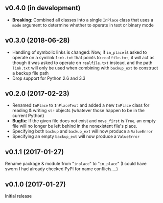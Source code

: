 v0.4.0 (in development)
-----------------------
- **Breaking**: Combined all classes into a single `InPlace` class that uses a
  `mode` argument to determine whether to operate in text or binary mode

v0.3.0 (2018-06-28)
-------------------
- Handling of symbolic links is changed: Now, if `in_place` is asked to operate
  on a symlink `link.txt` that points to `realfile.txt`, it will act as though
  it was asked to operate on `realfile.txt` instead, and the path `link.txt`
  will only be used when combining with `backup_ext` to construct a backup file
  path
- Drop support for Python 2.6 and 3.3

v0.2.0 (2017-02-23)
-------------------
- Renamed `InPlace` to `InPlaceText` and added a new `InPlace` class for
  reading & writing `str` objects (whatever those happen to be in the current
  Python)
- **Bugfix**: If the given file does not exist and `move_first` is `True`, an
  empty file will no longer be left behind in the nonexistent file's place.
- Specifying both `backup` and `backup_ext` will now produce a `ValueError`
- Specifying an empty `backup_ext` will now produce a `ValueError`

v0.1.1 (2017-01-27)
-------------------
Rename package & module from "`inplace`" to "`in_place`"  (I could have sworn I
had already checked PyPI for name conflicts....)

v0.1.0 (2017-01-27)
-------------------
Initial release
